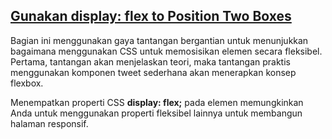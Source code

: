 ## [Gunakan display: flex to Position Two Boxes](https://learn.freecodecamp.org/responsive-web-design/css-flexbox/use-display-flex-to-position-two-boxes)

Bagian ini menggunakan gaya tantangan bergantian untuk menunjukkan bagaimana menggunakan CSS untuk memosisikan elemen secara fleksibel. Pertama, tantangan akan menjelaskan teori, maka tantangan praktis menggunakan komponen tweet sederhana akan menerapkan konsep flexbox.



Menempatkan properti CSS **display: flex;** pada elemen memungkinkan Anda untuk menggunakan properti fleksibel lainnya untuk membangun halaman responsif.

